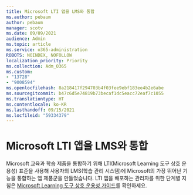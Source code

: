 ```yaml
---
title: Microsoft LTI 앱을 LMS와 통합
ms.author: pebaum
author: pebaum
manager: scotv
ms.date: 09/09/2021
audience: Admin
ms.topic: article
ms.service: o365-administration
ROBOTS: NOINDEX, NOFOLLOW
localization_priority: Priority
ms.collection: Adm_O365
ms.custom:
- "13728"
- "9008594"
ms.openlocfilehash: 8a218417f294703b4f03fee9ebf183ee4b2e6abe
ms.sourcegitcommit: b47c6d5e74819b73becaf1dc5eacc72eaf7c1055
ms.translationtype: HT
ms.contentlocale: ko-KR
ms.lasthandoff: 09/15/2021
ms.locfileid: "59334379"
---
```

# <a name="integrate-microsoft-lti-apps-with-your-lms"></a>Microsoft LTI 앱을 LMS와 통합

Microsoft 교육과 학습 제품을 통합하기 위해 LTI(Microsoft Learning 도구 상호 운용성) 표준을 사용해 사용자의 LMS(학습 관리 시스템)에 Microsoft의 가장 뛰어난 기능을 통합하는 앱 제품군을 만들었습니다. LTI 앱을 배포하는 관리자를 위한 단계별 지침은 [Microsoft Learning 도구 상호 운용성 가이드](https://admin.microsoft.com/AdminPortal/Home?#/modernonboarding/lmsintegrationguide)를 확인하세요.